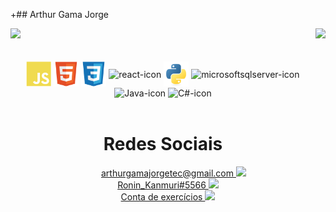 +## Arthur Gama Jorge

<div>
   <img  height="180em" src="https://github-readme-stats.vercel.app/api?username=ArthurGamaJorge&theme=holi&count_private=true"/>
  <img align="right" height="180em" src="https://github-readme-stats.vercel.app/api/top-langs/?username=ArthurGamaJorge&layout=compact&langs_count=16&theme=holi&card_width=400"/>
</div>
<br>

<div  align="center"> 
  <div style="display: inline_block"><br>
    <img align="center" height="40" width="auto" alt="js-icon"  src="https://raw.githubusercontent.com/devicons/devicon/master/icons/javascript/javascript-plain.svg">
    <img align="center" height="40" width="auto" alt="html-icon" src="https://raw.githubusercontent.com/devicons/devicon/master/icons/html5/html5-original.svg">
    <img align="center" height="40" width="auto" alt="css-icon" src="https://raw.githubusercontent.com/devicons/devicon/master/icons/css3/css3-original.svg">
     <img align="center" height="40" width="auto" alt="react-icon" src="https://upload.wikimedia.org/wikipedia/commons/thumb/a/a7/React-icon.svg/2300px-React-icon.svg.png">
    <img align="center" height="40" width="auto" alt="python-icon" src="https://raw.githubusercontent.com/devicons/devicon/master/icons/python/python-original.svg">
    <img align="center" height="40" width="auto" alt="microsoftsqlserver-icon" src="https://img.icons8.com/color/512/microsoft-sql-server.png">
    <img align="center" height="40" width="auto" alt="Java-icon" src="https://github.com/ArthutJorge/ArthutJorge/assets/141682121/e741d6f1-97d9-43ee-b0a9-4a731167f579">
    <img align="center" height="40" width="auto" alt="C#-icon" src="https://static-00.iconduck.com/assets.00/c-sharp-c-icon-456x512-9sej0lrz.png">
     
   </div>
  
  <br>

  <h1 align="center">Redes Sociais</h1>
    &emsp; <a href = "mailto: arthurgamajorgetec@gmail.com" target="_blank"> arthurgamajorgetec@gmail.com 
      <img width="30" src="https://github.com/ArthurGamaJorge/ArthurGamaJorge/assets/129080603/cfb84f61-fe26-4c51-827e-2088fd3e7863">
    </a>
  <br>
     <a href = "https://discordapp.com/users/659238913227096085" target="_blank"> Ronin_Kanmuri#5566      
      <img width="30" src="https://cdn-icons-png.flaticon.com/512/3670/3670157.png">
    </a>
  <br>
    <a href="https://github.com/ArthutJorge" target="_blank"> Conta de exercícios
      <img width="30" src="https://github.com/ArthurGamaJorge/ArthurGamaJorge/assets/129080603/f0beda54-acf8-4b21-be66-860611261826">
    </a>

</div>
